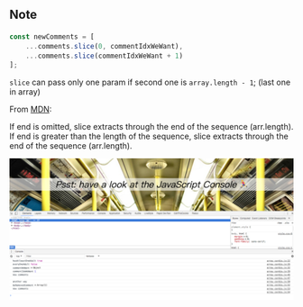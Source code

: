 ## Note

```js
const newComments = [
    ...comments.slice(0, commentIdxWeWant),
    ...comments.slice(commentIdxWeWant + 1)
];
```

`slice` can pass only one param if second one is `array.length - 1`; (last one in array)

From [MDN](https://developer.mozilla.org/en-US/docs/Web/JavaScript/Reference/Global_Objects/Array/slice):

If end is omitted, slice extracts through the end of the sequence (arr.length).
If end is greater than the length of the sequence, slice extracts through the end of the sequence (arr.length).

![Screenshot](./screenshot.png)
